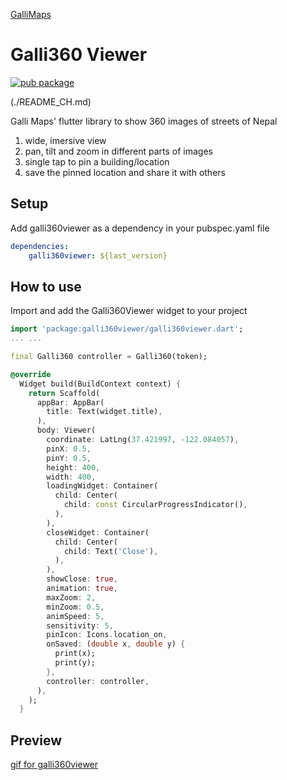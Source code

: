 [GalliMaps](https://github.com/Gallimaps/galliViewer/tree/main/assets/galliIcon.svg) 
# Galli360 Viewer
[![pub package](https://img.shields.io/pub/v/galli360viewer.svg)](https://pub.dartlang.org/packages/galli360viewer)

(./README_CH.md)

Galli Maps' flutter library to show 360 images of streets of Nepal
1. wide, imersive view
2. pan, tilt and zoom in different parts of images
3. single tap to pin a building/location
4. save the pinned location and share it with others


## Setup

Add galli360viewer as a dependency in your pubspec.yaml file
```yaml
dependencies:
    galli360viewer: ${last_version}
```

## How to use

Import and add the Galli360Viewer widget to your project
```dart
import 'package:galli360viewer/galli360viewer.dart';
... ...

final Galli360 controller = Galli360(token);

@override
  Widget build(BuildContext context) {
    return Scaffold(
      appBar: AppBar(
        title: Text(widget.title),
      ),
      body: Viewer(
        coordinate: LatLng(37.421997, -122.084057),
        pinX: 0.5,
        pinY: 0.5,
        height: 400,
        width: 400,
        loadingWidget: Container(
          child: Center(
            child: const CircularProgressIndicator(),
          ),
        ),
        closeWidget: Container(
          child: Center(
            child: Text('Close'),
          ),
        ),
        showClose: true,
        animation: true,
        maxZoom: 2,
        minZoom: 0.5,
        animSpeed: 5,
        sensitivity: 5,
        pinIcon: Icons.location_on,
        onSaved: (double x, double y) {
          print(x);
          print(y);
        },
        controller: controller,
      ),
    );
  }
 ```

## Preview
[gif for galli360viewer](https://github.com/Gallimaps/galliViewer/tree/main/assets/demo.gif)